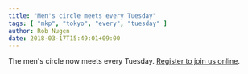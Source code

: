 ```yaml
---
title: "Men's circle meets every Tuesday"
tags: [ "mkp", "tokyo", "every", "tuesday" ]
author: Rob Nugen
date: 2018-03-17T15:49:01+09:00
---
```


The men's circle now meets every Tuesday.  [Register to join us online](/open-mens-group/).
